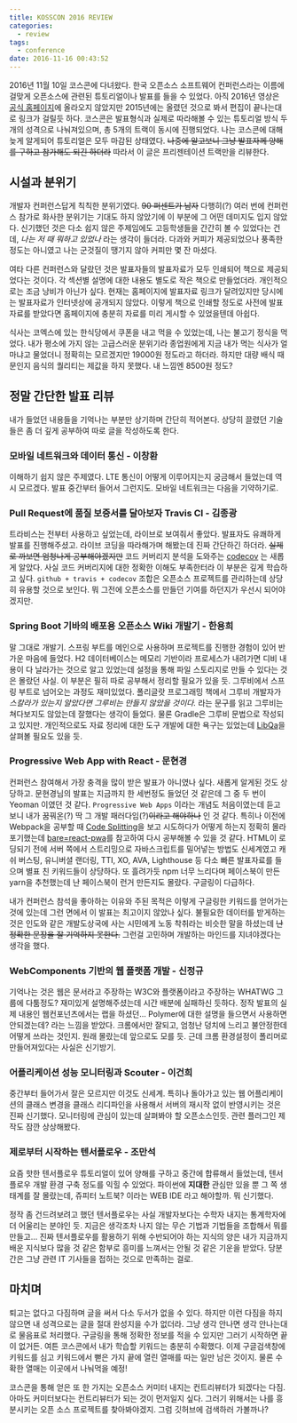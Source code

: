 ```yaml
---
title: KOSSCON 2016 REVIEW
categories:
  - review
tags:
  - conference
date: 2016-11-16 00:43:52
---
```



2016년 11월 10일 코스콘에 다녀왔다. 한국 오픈소스 소프트웨어 컨퍼런스라는 이름에 걸맞게 오픈소스에 관련된 튜토리얼이나 발표를 들을 수 있었다. 아직 2016년 영상은 [공식 홈페이지](https://kosscon.kr/)에 올라오지 않았지만 2015년에는 올렸던 것으로 봐서 편집이 끝나는대로 링크가 걸릴듯 하다. 코스콘은 발표형식과 실제로 따라해볼 수 있는 튜토리얼 방식 두 개의 성격으로 나눠져있으며, 총 5개의 트랙이 동시에 진행되었다. 나는 코스콘에 대해 늦게 알게되어 튜토리얼은 모두 마감된 상태였다. ~~나중에 알고보니 그냥 발표자께 양해를 구하고 참가해도 되긴 하더라~~ 따라서 이 글은 프리젠테이션 트랙만을 리뷰한다.

<!-- more -->

## 시설과 분위기
개발자 컨퍼런스답게 칙칙한 분위기였다. ~~90 퍼센트가 남자~~ 다행히(?) 여러 번에 컨퍼런스 참가로 화사한 분위기는 기대도 하지 않았기에 이 부분에 그 어떤 데미지도 입지 않았다. 신기했던 것은 다소 쉽지 않은 주제임에도 고등학생들을 간간히 볼 수 있었다는 건데, *나는 저 때 뭐하고 있었나* 라는 생각이 들더라. 다과와 커피가 제공되었으나 풍족한 정도는 아니였고 나는 군것질이 땡기지 않아 커피만 몇 잔 마셨다.

여타 다른 컨퍼런스와 달랐던 것은 발표자들의 발표자료가 모두 인쇄되어 책으로 제공되었다는 것이다. 각 섹션별 설명에 대한 내용도 별도로 작은 책으로 만들었더라. 개인적으로는 조금 낭비가 아닌가 싶다. 현재는 홈페이지에 발표자료 링크가 달려있지만 당시에는 발표자료가 인터넷상에 공개되지 않았다. 이렇게 책으로 인쇄할 정도로 사전에 발표자료를 받았다면 홈페이지에 충분히 자료를 미리 게시할 수 있었을텐데 아쉽다.

식사는 코엑스에 있는 한식당에서 쿠폰을 내고 먹을 수 있었는데, 나는 불고기 정식을 먹었다. 내가 평소에 가지 않는 고급스러운 분위기라 종업원에게 지금 내가 먹는 식사가 얼마냐고 물었더니 정확히는 모르겠지만 19000원 정도라고 하더라. 하지만 대량 배식 때문인지 음식의 퀄리티는 제값을 하지 못했다. 내 느낌엔 8500원 정도?

## 정말 간단한 발표 리뷰
내가 들었던 내용들을 기억나는 부분만 상기하며 간단히 적어본다. 상당히 끌렸던 기술들은 좀 더 깊게 공부하여 따로 글을 작성하도록 한다.

### 모바일 네트워크와 데이터 통신 - 이창환
이해하기 쉽지 않은 주제였다. LTE 통신이 어떻게 이루어지는지 궁금해서 들었는데 역시 모르겠다. 발표 중간부터 들어서 그런지도. 모바일 네트워크는 다음을 기약하기로.

### Pull Request에 품질 보증서를 달아보자 Travis CI - 김종광
트라비스는 전부터 사용하고 싶었는데, 라이브로 보여줘서 좋았다. 발표자도 유쾌하게 발표를 진행해주셨고. 라이브 코딩을 따라해가며 해봤는데 진짜 간단하긴 하더라. ~~실제로 까보면 엄청나게 공부해야겠지만~~ 코드 커버리지 분석을 도와주는 [codecov](https://codecov.io/) 는 새롭게 알았다. 사실 코드 커버리지에 대한 정확한 이해도 부족한터라 이 부분은 깊게 학습하고 싶다. `github + travis + codecov` 조합은 오픈소스 프로젝트를 관리하는데 상당히 유용할 것으로 보인다. 뭐 그전에 오픈소스를 만들던 기여를 하던지가 우선시 되어야겠지만.

### Spring Boot 기바의 배포용 오픈소스 Wiki 개발기 - 한용희
말 그대로 개발기. 스프링 부트를 메인으로 사용하며 프로젝트를 진행한 경험이 있어 반가운 마음에 들었다. H2 데이터베이스는 메모리 기반이라 프로세스가 내려가면 디비 내용이 다 날라가는 것으로 알고 있었는데 설정을 통해 파일 스토리지로 만들 수 있다는 것은 몰랐던 사실. 이 부분은 필히 따로 공부해서 정리할 필요가 있을 듯. 그루비에서 스프링 부트로 넘어오는 과정도 재미있었다. 폴리글랏 프로그래밍 책에서 그루비 개발자가 *스칼라가 있는지 알았다면 그루비는 만들지 않았을 것이다.* 라는 문구를 읽고 그루비는 쳐다보지도 않았는데 잘했다는 생각이 들었다. 물론 Gradle은 그루비 문법으로 작성되고 있지만. 개인적으로도 자료 정리에 대한 도구 개발에 대한 욕구는 있었는데 [LibQa](https://github.com/howlingproject/libqa)을 살펴볼 필요도 있을 듯.

### Progressive Web App with React - 문현경
컨퍼런스 참여해서 가장 충격을 많이 받은 발표가 아니였나 싶다. 새롭게 알게된 것도 상당하고. 문현경님의 발표는 지금까지 한 세번정도 들었던 것 같은데 그 중 두 번이 Yeoman 이였던 것 같다. `Progressive Web Apps` 이라는 개념도 처음이였는데 듣고 보니 내가 꿈꿔온(?) 딱 그 개발 패러다임(?)~~이라고 해야하나~~ 인 것 같다. 특히나 이전에 Webpack을 공부할 때 [Code Splitting](https://webpack.github.io/docs/code-splitting.html)을 보고 시도하다가 어떻게 하는지 정확히 몰라 포기했는데 [bare=react-pwa](https://github.com/ragingwind/bare-react-pwa)를 참고하여 다시 공부해볼 수 있을 것 같다. HTML이 로딩되기 전에 서버 쪽에서 스트리밍으로 자바스크립트를 밀어넣는 방법도 신세계였고 캐쉬 버스팅, 유니버셜 랜더링, TTI, XO, AVA, Lighthouse 등 다소 빠른 발표자료를 들으며 별표 친 키워드들이 상당하다. 또 흘려가듯 npm 너무 느리다며 페이스북이 만든 yarn을 추천했는데 난 페이스북이 런거 만든지도 몰랐다. 구글링이 다급하다.

내가 컨퍼런스 참석을 좋아하는 이유와 주된 목적은 이렇게 구글링한 키워드를 얻어가는 것에 있는데 그런 면에서 이 발표는 최고이지 않았나 싶다. 불필요한 데이터를 받게하는 것은 인도와 같은 개발도상국에 사는 시민에게 노동 착취라는 비슷한 말을 하셨는데 ~~난 정확한 문장을 잘 기억하지 못한다.~~ 그런걸 고민하며 개발하는 마인드를 지녀야겠다는 생각을 했다.

### WebComponents 기반의 웹 플랫폼 개발 - 신정규
기억나는 것은 웹은 문서라고 주장하는 W3C와 플랫폼이라고 주장하는 WHATWG 그룹에 다툼정도? 재미있게 설명해주셨는데 시간 배분에 실패하신 듯하다. 정작 발표의 실제 내용인 웹컨포넌츠에서는 랩을 하셨던... Polymer에 대한 설명을 들으면서 사용하면 안되겠는데? 라는 느낌을 받았다. 크롬에서만 잘되고, 엄청난 덩치에 느리고 불안정한데 어떻게 쓰라는 것인지. 원래 몰랐는데 앞으로도 모를 듯. 근데 크롬 환경설정이 폴리머로 만들어져있다는 사실은 신기방기.

### 어플리케이션 성능 모니터링과 Scouter - 이건희
중간부터 들어가서 잘은 모르지만 이것도 신세계. 특히나 돌아가고 있는 웹 어플리케이션의 클래스 변경을 클래스 리디파인을 사용해서 서버의 재시작 없이 반영시키는 것은 진짜 신기했다. 모니터링에 관심이 있는데 살펴봐야 할 오픈소스인듯. 관련 플러그인 제작도 잠깐 상상해봤다.

### 제로부터 시작하는 텐서플로우 - 조만석
요즘 핫한 텐서플로우 튜토리얼이 있어 양해를 구하고 중간에 합류해서 들었는데, 텐서플로우 개발 환경 구축 정도를 익힐 수 있었다. 파이썬에 **지대한** 관심만 있을 뿐 그 쪽 생태계를 잘 몰랐는데, 쥬피터 노트북? 이라는 WEB IDE 라고 해야할까. 뭐 신기했다.

정작 좀 건드려보려고 했던 텐서플로우는 사실 개발자보다는 수학자 내지는 통계학자에 더 어울리는 분야인 듯. 지금은 생각조차 나지 않는 무슨 기법과 기법들을 조합해서 뭐를 만들고... 진짜 텐서플로우를 활용하기 위해 수반되어야 하는 지식의 양은 내가 지금까지 배운 지식보다 많을 것 같은 함부로 흥미를 느껴서는 안될 것 같은 기운을 받았다. 당분간은 그냥 관련 IT 기사들을 접하는 것으로 만족하는 걸로.

## 마치며
퇴고는 없다고 다짐하며 글을 써서 다소 두서가 없을 수 있다. 하지만 이런 다짐을 하지 않으면 내 성격으로는 글을 절대 완성지을 수가 없더라. 그냥 생각 안나면 생각 안나는대로 물음표로 처리했다. 구글링을 통해 정확한 정보를 적을 수 있지만 그러기 시작하면 끝이 없거든. 여튼 코스콘에서 내가 학습할 키워드는 충분히 수확했다. 이제 구글검색창에 키워드를 심고 키워드에서 뻗은 가지 끝에 열린 열매를 따는 일만 남은 것이지. 물론 수확한 열매는 이곳에서 나눠먹을 예정!

코스콘을 통해 얻은 또 한 가지는 오픈소스 커미터 내지는 컨트리뷰터가 되겠다는 다짐. 아마도 커미터보다는 컨트리뷰터가 되는 것이 먼저일지 싶다. 그러기 위해서는 나를 흥분시키는 오픈 소스 프로젝트를 찾아봐야겠지. 그럼 깃허브에 검색하러 가볼까나?
